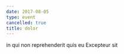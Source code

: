```yaml
---
date: 2017-08-05
type: event
cancelled: true
title: dolor
---
```

in qui non reprehenderit quis eu Excepteur sit